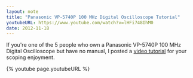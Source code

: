 ```yaml
---
layout: note
title: "Panasonic VP-5740P 100 MHz Digital Oscilloscope Tutorial"
youtubeURL: https://www.youtube.com/watch?v=lHFi748IhM0
date: 2012-11-18
---
```

If you're one of the 5 people who own a Panasonic VP-5740P 100 MHz Digital Oscilloscope but have
no manual, I posted a [video tutorial]({{page.youtubeURL}}) for your
scoping enjoyment.

{% youtube page.youtubeURL %}

